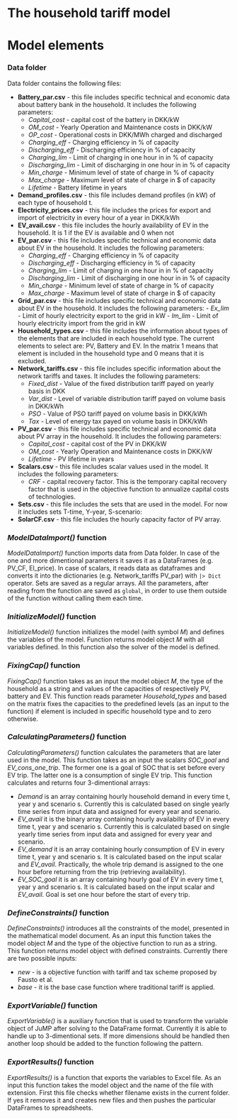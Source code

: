 # The household tariff model

# Model elements
### Data folder
Data folder contains the following files:
- **Battery_par.csv** - this file includes specific technical and economic data about battery bank in the household. It includes the following parameters:
    - *Capital_cost* - capital cost of the battery in DKK/kW
    - *OM_cost* - Yearly Operation and Maintenance costs in DKK/kW
    - *OP_cost* - Operational costs in DKK/MWh charged and discharged
    - *Charging_eff* - Charging efficiency in % of capacity
    - *Discharging_eff* - Discharging efficiency in % of capacity
    - *Charging_lim* - Limit of charging in one hour in in % of capacity
    - *Discharging_lim* - Limit of discharging in one hour in in % of capacity
    - *Min_charge* - Minimum level of state of charge in % of capacity
    - *Max_charge* - Maximum level of state of charge in $ of capacity
    - *Lifetime* - Battery lifetime in years
- **Demand_profiles.csv** - this file includes demand profiles (in kW) of each type of household t.
- **Electricity_prices.csv** - this file includes the prices for export and import of electricity in every hour of a year in  DKK/kWh
- **EV_avail.csv** - this file includes the hourly availability of EV in the household. It is 1 if the EV is available and 0 when not
- **EV_par.csv** - this file includes specific technical and economic data about EV in the household. It includes the following parameters:
    - *Charging_eff* - Charging efficiency in % of capacity
    - *Discharging_eff* - Discharging efficiency in % of capacity
    - *Charging_lim* - Limit of charging in one hour in in % of capacity
    - *Discharging_lim* - Limit of discharging in one hour in in % of capacity
    - *Min_charge* - Minimum level of state of charge in % of capacity
    - *Max_charge* - Maximum level of state of charge in $ of capacity
- **Grid_par.csv** - this file includes specific technical and economic data about EV in the household. It includes the following parameters:
        - *Ex_lim* - Limit of hourly electricity export to the grid in kW
        - *Im_lim* - Limit of hourly electricity import from the grid in kW
- **Household_types.csv** - this file includes the information about types of the elements that are included in each household type. The current elements to select are: PV, Battery and EV. In the matrix 1 means that element is included in the household type and 0 means that it is excluded.
- **Network_tariffs.csv** - this file includes specific information about the network tariffs and taxes. It includes the following parameters:
    - *Fixed_dist* - Value of the fixed distribution tariff payed on yearly basis in DKK
    - *Var_dist* - Level of variable distribution tariff payed on volume basis in DKK/kWh
    - *PSO* - Value of PSO tariff payed on volume basis in DKK/kWh
    - *Tax* - Level of energy tax payed on volume basis in DKK/kWh    
- **PV_par.csv** - this file includes specific technical and economic data about PV array in the household. It includes the following parameters:
    - *Capital_cost* - capital cost of the PV in DKK/kW
    - *OM_cost* - Yearly Operation and Maintenance costs in DKK/kW
    - *Lifetime* - PV lifetime in years
- **Scalars.csv** - this file includes scalar values used in the model. It includes the following parameters:
    - *CRF* - capital recovery factor. This is the temporary capital recovery factor that is used in the objective function to annualize capital costs of technologies.
- **Sets.csv** - this file includes the sets that are used in the model. For now it includes sets T-time, Y-year, S-scenario:
- **SolarCF.csv** - this file includes the hourly capacity factor of PV array.

### *ModelDataImport()* function
*ModelDataImport()* function imports data from Data folder. In case of the one and more dimentional parameters it saves it as a DataFrames (e.g. PV_CF, El_price). In case of scalars, it reads data as dataframes and converts it into the dictionaries (e.g. Network_tariffs PV_par) with `|> Dict` operator. Sets are saved as a regular arrays. All the parameters, after reading from the function are saved as `global`, in order to use them outside of the function without calling them each time.

### *InitializeModel()* function
*InitializeModel()* function initializes the model (with symbol *M*) and defines the variables of the model. Function returns model object *M* with all variables defined. In this function also the solver of the model is defined.

### *FixingCap()* function
*FixingCap()* function takes as an input the model object *M*, the type of the household as a string and values of the capacities of respectively PV, battery and EV. This function reads parameter *Household_types* and based on the matrix fixes the capacities to the predefined levels (as an input to the function) if element is included in specific household type and to zero otherwise.

### *CalculatingParameters()* function
*CalculatingParameters()* function calculates the parameters that are later used in the model. This function takes as an input the scalars *SOC_goal* and *EV_cons_one_trip*. The former one is a goal of SOC that is set before every EV trip. The latter one is a consumption of single EV trip.
This function calculates and returns four 3-dimentional arrays:
- *Demand* is an array containing hourly household demand in every time t, year y and scenario s. Currently this is calculated based on single yearly time series from input data and assigned for every year and scenario.
- *EV_avail* it is the binary array containing hourly availability of EV in every time t, year y and scenario s. Currently this is calculated based on single yearly time series from input data and assigned for every year and scenario.
- *EV_demand* it is an array containing hourly consumption of EV in every time t, year y and scenario s. It is calculated based on the input scalar and *EV_avail*. Practically, the whole trip demand is assigned to the one hour before returning from the trip (retrieving availability).
- *EV_SOC_goal* it is an array containing hourly goal of EV in every time t, year y and scenario s. It is calculated based on the input scalar and *EV_avail*. Goal is set one hour before the start of every trip.

### *DefineConstraints()* function
*DefineConstraints()* introduces all the constraints of the model, presented in the mathematical model document. As an input this function takes the model object *M* and the type of the objective function to run as a string. This function returns model object with defined constraints. Currently there are two possible inputs:
- *new* - is a objective function with tariff and tax scheme proposed by Fausto et al.
- *base* - it is the base case function where traditional tariff is applied.

### *ExportVariable()* function
*ExportVariable()* is a auxiliary function that is used to transform the variable object of JuMP after solving to the DataFrame format. Currently it is able to handle up to 3-dimentional sets. If more dimensions should be handled then another loop should be added to the function following the pattern.

### *ExportResults()* function
*ExportResults()* is a function that exports the variables to Excel file. As an input this function takes the model object and the name of the file with extension. First this file checks whether filename exists in the current folder. If yes it removes it and creates new files and then pushes the particular DataFrames to spreadsheets.
